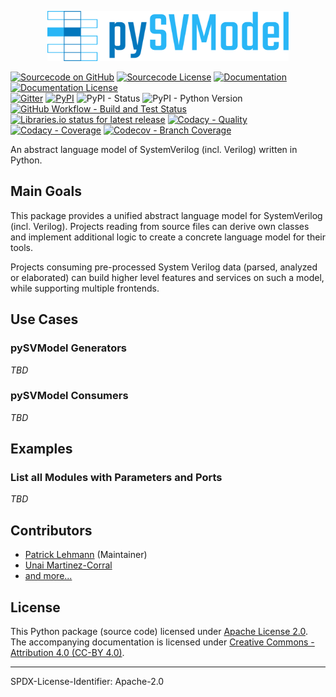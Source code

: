 <p align="center">
  <a title="edaa-org.github.io/pySVModel" href="https://edaa-org.github.io/pySVModel"><img height="80px" src="doc/_static/logo.svg"/></a>
</p>

[![Sourcecode on GitHub](https://img.shields.io/badge/pyEDAA-pySVModel-29b6f6.svg?longCache=true&style=flat-square&logo=GitHub&labelColor=0277bd)](https://github.com/edaa-org/pySVModel)
[![Sourcecode License](https://img.shields.io/pypi/l/pySVModel?longCache=true&style=flat-square&logo=Apache&label=code%20license)](LICENSE.md)
[![Documentation](https://img.shields.io/website?longCache=true&style=flat-square&label=edaa-org.github.io%2FpySVModel&logo=GitHub&logoColor=fff&up_color=blueviolet&up_message=Read%20now%20%E2%9E%9A&url=https%3A%2F%2Fedaa-org.github.io%2FpySVModel%2Findex.html)](https://edaa-org.github.io/pySVModel/)
[![Documentation License](https://img.shields.io/badge/doc%20license-CC--BY%204.0-green?longCache=true&style=flat-square&logo=CreativeCommons&logoColor=fff)](LICENSE.md)  
[![Gitter](https://img.shields.io/badge/chat-on%20gitter-4db797.svg?longCache=true&style=flat-square&logo=gitter&logoColor=e8ecef)](https://gitter.im/hdl/community)
[![PyPI](https://img.shields.io/pypi/v/pySVModel?longCache=true&style=flat-square&logo=PyPI&logoColor=FBE072)](https://pypi.org/project/pySVModel/)
![PyPI - Status](https://img.shields.io/pypi/status/pySVModel?longCache=true&style=flat-square&logo=PyPI&logoColor=FBE072)
![PyPI - Python Version](https://img.shields.io/pypi/pyversions/pySVModel?longCache=true&style=flat-square&logo=PyPI&logoColor=FBE072)  
[![GitHub Workflow - Build and Test Status](https://img.shields.io/github/workflow/status/edaa-org/pySVModel/Unit%20Testing,%20Coverage%20Collection,%20Package,%20Release,%20Documentation%20and%20Publish/main?longCache=true&style=flat-square&label=Build%20and%20Test&logo=GitHub%20Actions&logoColor=FFFFFF)](https://github.com/edaa-org/pySVModel/actions?query=workflow%3A%22Pipeline%22)
[![Libraries.io status for latest release](https://img.shields.io/librariesio/release/pypi/pySVModel?longCache=true&style=flat-square&logo=Libraries.io&logoColor=fff)](https://libraries.io/github/edaa-org/pySVModel)
[![Codacy - Quality](https://img.shields.io/codacy/grade/39d312bf98244961975559f141c3e000?longCache=true&style=flat-square&logo=Codacy)](https://app.codacy.com/gh/edaa-org/pySVModel)
[![Codacy - Coverage](https://img.shields.io/codacy/coverage/39d312bf98244961975559f141c3e000?longCache=true&style=flat-square&logo=Codacy)](https://app.codacy.com/gh/edaa-org/pySVModel)
[![Codecov - Branch Coverage](https://img.shields.io/codecov/c/github/edaa-org/pySVModel?longCache=true&style=flat-square&logo=Codecov)](https://codecov.io/gh/edaa-org/pySVModel)

<!--
[![Dependent repos (via libraries.io)](https://img.shields.io/librariesio/dependent-repos/pypi/pySVModel?longCache=true&style=flat-square&logo=GitHub)](https://github.com/edaa-org/pySVModel/network/dependents)
[![Requires.io](https://img.shields.io/requires/github/edaa-org/pySVModel?longCache=true&style=flat-square)](https://requires.io/github/EDAA-ORG/pySVModel/requirements/?branch=main)
[![Libraries.io SourceRank](https://img.shields.io/librariesio/sourcerank/pypi/pySVModel?longCache=true&style=flat-square)](https://libraries.io/github/edaa-org/pySVModel/sourcerank)
-->

An abstract language model of SystemVerilog (incl. Verilog) written in Python.


## Main Goals

This package provides a unified abstract language model for SystemVerilog (incl. Verilog).
Projects reading from source files can derive own classes and implement additional logic to create a concrete language
model for their tools.

Projects consuming pre-processed System Verilog data (parsed, analyzed or elaborated) can build higher level features
and services on such a model, while supporting multiple frontends.


## Use Cases

### pySVModel Generators

*TBD*

### pySVModel Consumers

*TBD*

## Examples

### List all Modules with Parameters and Ports

*TBD*

## Contributors

* [Patrick Lehmann](https://github.com/Paebbels) (Maintainer)
* [Unai Martinez-Corral](https://github.com/umarcor)
* [and more...](https://github.com/edaa-org/pySVModel/graphs/contributors)

## License

This Python package (source code) licensed under [Apache License 2.0](LICENSE.md).  
The accompanying documentation is licensed under [Creative Commons - Attribution 4.0 (CC-BY 4.0)](doc/Doc-License.rst).

-------------------------
SPDX-License-Identifier: Apache-2.0

